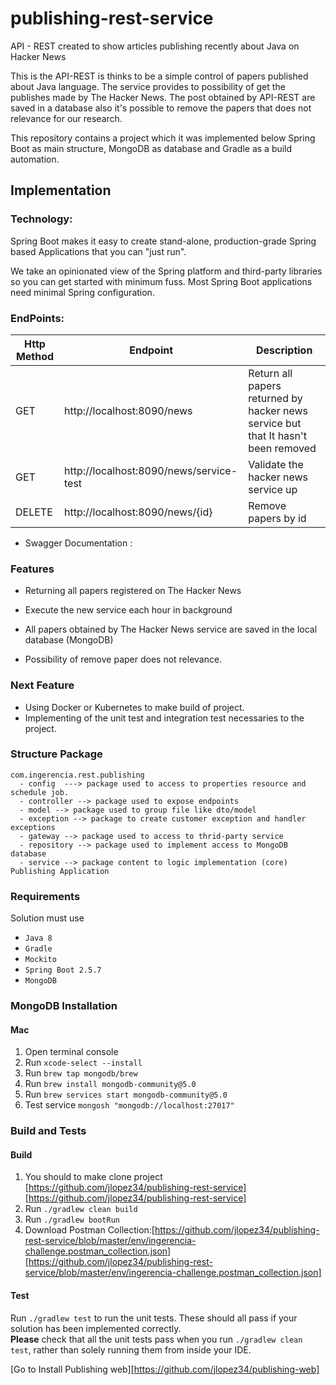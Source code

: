 # publishing-rest-service
API - REST created to show articles publishing recently about Java on Hacker News

This is the API-REST is thinks to be a simple control of papers published about Java language. The service provides to 
possibility of get the publishes made by The Hacker News. The post obtained by API-REST are saved in a database also 
it's possible to remove the papers that does not relevance for our research.

This repository contains a project which it was implemented below Spring Boot as main structure, MongoDB as database and
Gradle as a build automation.

## Implementation

### Technology:

Spring Boot makes it easy to create stand-alone, production-grade Spring based Applications that you can "just run".

We take an opinionated view of the Spring platform and third-party libraries so you can get started with minimum fuss. 
Most Spring Boot applications need minimal Spring configuration.


### EndPoints:
| Http Method  | Endpoint | Description |
| ------------- | ------------- |-----------|
| GET       | http://localhost:8090/news              | Return all papers returned by hacker news service but that It hasn't been removed|
| GET       | http://localhost:8090/news/service-test | Validate the hacker news service up|
| DELETE    | http://localhost:8090/news/{id}         | Remove papers by id|

* Swagger Documentation : 

### Features

* Returning all papers registered on The Hacker News 

* Execute the new service  each hour in background

* All papers obtained by The Hacker News service are saved in the local database (MongoDB)

* Possibility of remove paper does not relevance.

### Next Feature

* Using Docker or Kubernetes to make build of project.
* Implementing of the unit test and integration test necessaries to the project.


### Structure Package
```
com.ingerencia.rest.publishing 
  - config  ---> package used to access to properties resource and schedule job. 
  - controller --> package used to expose endpoints
  - model --> package used to group file like dto/model
  - exception --> package to create customer exception and handler exceptions
  - gateway --> package used to access to thrid-party service
  - repository --> package used to implement access to MongoDB database
  - service --> package content to logic implementation (core)
Publishing Application
```
### Requirements

Solution must use
* `Java 8`
* `Gradle`
* `Mockito`
* `Spring Boot 2.5.7`
* `MongoDB`

### MongoDB Installation
#### Mac
1. Open terminal console
2. Run `xcode-select --install`
3. Run `brew tap mongodb/brew`
4. Run `brew install mongodb-community@5.0`
5. Run `brew services start mongodb-community@5.0`
6. Test service `mongosh "mongodb://localhost:27017"`

### Build and Tests
#### Build

1. You should to make clone project [https://github.com/jlopez34/publishing-rest-service][https://github.com/jlopez34/publishing-rest-service]
2. Run `./gradlew clean build`
3. Run `./gradlew bootRun`   
3. Download Postman Collection:[https://github.com/jlopez34/publishing-rest-service/blob/master/env/ingerencia-challenge.postman_collection.json][https://github.com/jlopez34/publishing-rest-service/blob/master/env/ingerencia-challenge.postman_collection.json]

#### Test
Run `./gradlew test` to run the unit tests. These should all pass if your solution has been implemented correctly.<br>
**Please** check that all the unit tests pass when you run `./gradlew clean test`, rather than solely running them from inside your IDE.

[Go to Install Publishing web][https://github.com/jlopez34/publishing-web]

[Go to Install Publishing web]:https://github.com/jlopez34/publishing-web

[https://github.com/jlopez34/publishing-rest-service]: https://github.com/jlopez34/publishing-rest-service

[https://github.com/jlopez34/publishing-rest-service/blob/master/env/ingerencia-challenge.postman_collection.json]: https://github.com/jlopez34/publishing-rest-service/blob/master/env/ingerencia-challenge.postman_collection.json


